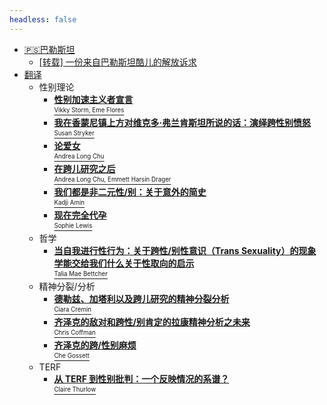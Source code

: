 ```yaml
---
headless: false
---
```


- [🇵🇸巴勒斯坦](/docs/palestine)
  - [  [转载] 一份来自巴勒斯坦酷儿的解放诉求](/docs/palestine/queer_lib_palestine.md)
- [翻译](/docs/translated)
  - 性别理论
    - [**性别加速主义者宣言** <br/><sup><sub>Vikky Storm, Eme Flores</sub></sup>](/docs/translated/gender-accelerationist-manifesto)
    - [**我在香蒙尼镇上方对维克多·弗兰肯斯坦所说的话：演绎跨性别愤怒** <br/><sup><sub>Susan Stryker</sub></sup>](/docs/translated/my-words-to-victor-frankenstein)
    - [**论爱女** <br/><sup><sub>Andrea Long Chu</sub></sup>](/docs/translated/on-liking-women)
    - [**在跨儿研究之后** <br/><sup><sub>Andrea Long Chu, Emmett Harsin Drager</sub></sup>](/docs/translated/after_trans_studies)
    - [**我们都是非二元性/别：关于意外的简史** <br/><sup><sub>Kadji Amin</sub></sup>](/docs/translated/we_are_all_nonbinary)
    - [**现在完全代孕** <br/><sup><sub>Sophie Lewis</sub></sup>](/docs/translated/full_surrogacy_now)
  - 哲学
    - [**当自我进行性行为：关于跨性/别性意识（Trans Sexuality）的现象学能交给我们什么关于性取向的启示** <br/><sup><sub>Talia Mae Bettcher</sub></sup>](/docs/translated/philosophy/trans_orientation)
  - 精神分裂/分析
    - [**德勒兹、加塔利以及跨儿研究的精神分裂分析** <br/><sup><sub>Ciara Cremin</sub></sup>](/docs/translated/deleuze-guattari-and-the-schizoanalysis-of-trans-studies)
    - [**齐泽克的敌对和跨性/别肯定的拉康精神分析之未来** <br/><sup><sub>Chris Coffman</sub></sup>](/docs/translated/zizeks_antagonism)
    - [**齐泽克的跨/性别麻烦** <br/><sup><sub>Che Gossett</sub></sup>](/docs/translated/zizek_transtrouble)
  - TERF
    - [**从 TERF 到性别批判：一个反映情况的系谱？** <br/><sup><sub>Claire Thurlow</sub></sup>](/docs/translated/from-terf-to-gender-critical-a-telling-genealogy)
<!--[口述史](/docs/oral_history/)--> 
